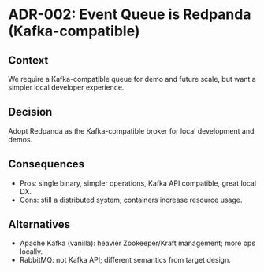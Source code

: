 # ADR-002: Event Queue is Redpanda (Kafka-compatible)
## Context
We require a Kafka-compatible queue for demo and future scale, but want a simpler local developer experience.

## Decision
Adopt Redpanda as the Kafka-compatible broker for local development and demos.

## Consequences
- Pros: single binary, simpler operations, Kafka API compatible, great local DX.
- Cons: still a distributed system; containers increase resource usage.

## Alternatives
- Apache Kafka (vanilla): heavier Zookeeper/Kraft management; more ops locally.
- RabbitMQ: not Kafka API; different semantics from target design.
